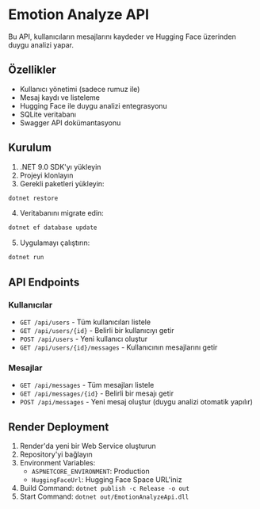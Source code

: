 # Emotion Analyze API

Bu API, kullanıcıların mesajlarını kaydeder ve Hugging Face üzerinden duygu analizi yapar.

## Özellikler

- Kullanıcı yönetimi (sadece rumuz ile)
- Mesaj kaydı ve listeleme
- Hugging Face ile duygu analizi entegrasyonu
- SQLite veritabanı
- Swagger API dokümantasyonu

## Kurulum

1. .NET 9.0 SDK'yı yükleyin
2. Projeyi klonlayın
3. Gerekli paketleri yükleyin:
```bash
dotnet restore
```
4. Veritabanını migrate edin:
```bash
dotnet ef database update
```
5. Uygulamayı çalıştırın:
```bash
dotnet run
```

## API Endpoints

### Kullanıcılar

- `GET /api/users` - Tüm kullanıcıları listele
- `GET /api/users/{id}` - Belirli bir kullanıcıyı getir
- `POST /api/users` - Yeni kullanıcı oluştur
- `GET /api/users/{id}/messages` - Kullanıcının mesajlarını getir

### Mesajlar

- `GET /api/messages` - Tüm mesajları listele
- `GET /api/messages/{id}` - Belirli bir mesajı getir
- `POST /api/messages` - Yeni mesaj oluştur (duygu analizi otomatik yapılır)

## Render Deployment

1. Render'da yeni bir Web Service oluşturun
2. Repository'yi bağlayın
3. Environment Variables:
   - `ASPNETCORE_ENVIRONMENT`: Production
   - `HuggingFaceUrl`: Hugging Face Space URL'iniz
4. Build Command: `dotnet publish -c Release -o out`
5. Start Command: `dotnet out/EmotionAnalyzeApi.dll`

